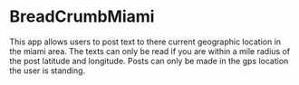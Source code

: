 # BreadCrumbMiami

This app allows users to post text to there current geographic location in the miami area.
The texts can only be read if you are within a mile radius of the post latitude and longitude.
Posts can only be made in the gps location the user is standing.
